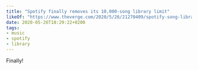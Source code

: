 ```yaml
---
title: "Spotify finally removes its 10,000-song library limit"
likeOf: "https://www.theverge.com/2020/5/26/21270409/spotify-song-library-limit-removed-music-downloads-playlists-feature"
date: 2020-05-26T18:29:22+0200
tags:
- music
- spotify
- library
---
```

Finally!
